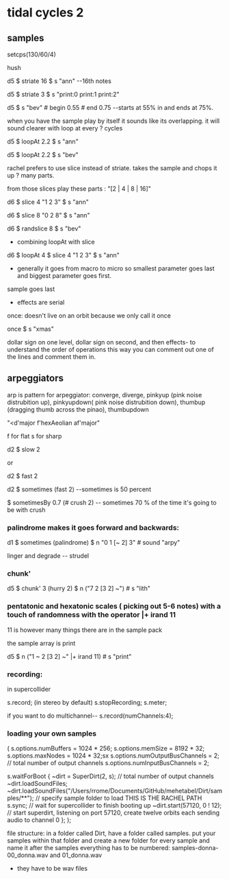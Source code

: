 # tidal cycles 2

## samples

setcps(130/60/4)

hush

d5 $ striate 16 $ s "ann" --16th notes

d5 $ striate 3 $ s "print:0 print:1 print:2"

d5 $ s "bev" # begin 0.55 # end 0.75 --starts at 55% in and ends at 75%.

when you have the sample play by itself it sounds like its overlapping.
it will sound clearer with loop at every ? cycles

d5 $ loopAt 2.2 $ s "ann"

d5 $ loopAt 2.2 $ s "bev"

rachel prefers to use slice instead of striate. takes the sample and chops it
up ? many parts.

from those slices play these parts : "[2 | 4 | 8 | 16]"

d6 $ slice 4 "1 2 3" $ s "ann"

d6 $ slice 8 "0 2 8" $ s "ann"

d6 $ randslice 8 $ s "bev"

* combining loopAt with slice

d6 $ loopAt 4 $ slice 4 "1 2 3" $ s "ann"

* generally it goes from macro to micro so smallest parameter goes last and biggest
parameter goes first.

sample goes last

* effects are serial

once: doesn't live on an orbit because we only call it once

once $ s "xmas"

dollar sign on one level, dollar sign on second, and then effects- to understand the order of operations
this way you can comment out one of the lines and comment them in.

## arpeggiators

arp is pattern for arpeggiator: converge, diverge, pinkyup (pink noise distrubition up),
pinkyupdown( pink noise distrubition down), thumbup (dragging thumb across the pinao), thumbupdown

"<d'major f'hexAeolian af'major"

f for flat
s for sharp

d2
$ slow 2

or

d2
$ fast 2

d2
$ sometimes (fast 2) --sometimes is 50 percent

$ sometimesBy 0.7 (# crush 2) -- sometimes 70 % of the time it's going to be with
crush

### palindrome makes it goes forward and backwards:

d1 $ sometimes (palindrome) $ n "0 1 [~ 2] 3" # sound "arpy"

linger and degrade -- strudel

### chunk'

d5 $ chunk' 3 (hurry 2) $ n ("7 2 [3 2] ~") # s "lith"

### pentatonic and hexatonic scales ( picking out 5-6 notes) with a touch of randomness with the operator |+ irand 11
11 is however many things there are in the sample pack

the sample array is print

d5 $ n ("1 ~ 2 [3 2] ~" |+ irand 11) # s "print"

### recording:

in supercollider

s.record; (in stereo by default)
s.stopRecording;
s.meter;

if you want to do  multichannel-- s.record(numChannels:4);

### loading your own samples

(
s.options.numBuffers = 1024 * 256;
s.options.memSize = 8192 * 32;
s.options.maxNodes = 1024 * 32;sx
s.options.numOutputBusChannels = 2; // total number of output channels
s.options.numInputBusChannels = 2;

s.waitForBoot {
    ~dirt = SuperDirt(2, s); // total number of output channels
	~dirt.loadSoundFiles;
    ~dirt.loadSoundFiles("/Users/rrome/Documents/GitHub/mehetabel/Dirt/samples/**"); // specify sample folder to load THIS IS THE RACHEL PATH
    s.sync; // wait for supercollider to finish booting up
    ~dirt.start(57120, 0 ! 12); // start superdirt, listening on port 57120, create twelve orbits each sending audio to channel 0
};
);

file structure: in a folder called Dirt, have a folder called samples. put your samples
within that folder and create a new folder for every sample and name it after the samples
everything has to be numbered: samples-donna-00_donna.wav and 01_donna.wav

* they have to be wav files
